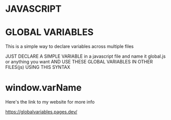 # JAVASCRIPT

# GLOBAL VARIABLES 

This is a simple way to declare variables across multiple files

JUST DECLARE A SIMPLE VARIABLE in a javascript file and name it global.js or anything you want AND USE THESE GLOBAL VARIABLES IN OTHER FILES(js) USING THIS SYNTAX
# window.varName

Here's the link to my website for more info

https://globalvariables.pages.dev/
